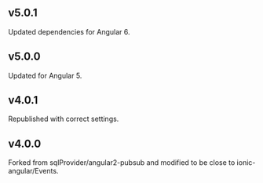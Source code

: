 ## v5.0.1
Updated dependencies for Angular 6.

## v5.0.0
Updated for Angular 5.

## v4.0.1
Republished with correct settings.

## v4.0.0
Forked from sqlProvider/angular2-pubsub and modified to be close to ionic-angular/Events.
